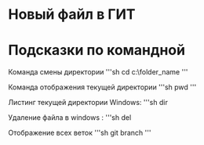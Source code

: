 # Новый файл в ГИТ

# Подсказки по командной

Команда смены директории
'''sh
cd c:\folder_name
'''

Команда отображения текущей директории
'''sh
pwd
'''

Листинг текущей директории
Windows:
'''sh
dir

Удаление файла в windows :
'''sh
del <filename>

Отображение всех веток
'''sh
git branch
'''

